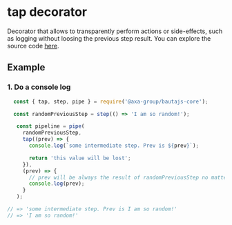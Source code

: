 # tap decorator

Decorator that allows to transparently perform actions or side-effects, such as logging without loosing the previous step result. You can explore the source code [here](../../packages/bautajs-core/src/decorators/tap.ts).

## Example

### 1. Do a console log

```javascript
  const { tap, step, pipe } = require('@axa-group/bautajs-core');

  const randomPreviousStep = step(() => 'I am so random!');

   const pipeline = pipe(
     randomPreviousStep,
     tap((prev) => {
       console.log(`some intermediate step. Prev is ${prev}`);

       return 'this value will be lost';
     }),
     (prev) => {
       // prev will be always the result of randomPreviousStep no matter what the tap function returns
       console.log(prev);
     }
   );

// => 'some intermediate step. Prev is I am so random!'
// => 'I am so random!'
```
